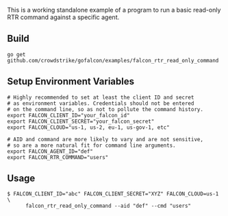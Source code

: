 This is a working standalone example of a program to run a basic read-only RTR command against a specific agent.

## Build
```
go get github.com/crowdstrike/gofalcon/examples/falcon_rtr_read_only_command
```

## Setup Environment Variables
```
# Highly recommended to set at least the client ID and secret
# as environment variables. Credentials should not be entered
# on the command line, so as not to pollute the command history.
export FALCON_CLIENT_ID="your_falcon_id"
export FALCON_CLIENT_SECRET="your_falcon_secret"
export FALCON_CLOUD="us-1, us-2, eu-1, us-gov-1, etc"

# AID and command are more likely to vary and are not sensitive,
# so are a more natural fit for command line arguments.
export FALCON_AGENT_ID="def"
export FALCON_RTR_COMMAND="users"
```

## Usage
```
$ FALCON_CLIENT_ID="abc" FALCON_CLIENT_SECRET="XYZ" FALCON_CLOUD=us-1 \
      falcon_rtr_read_only_command --aid "def" --cmd "users"
```
